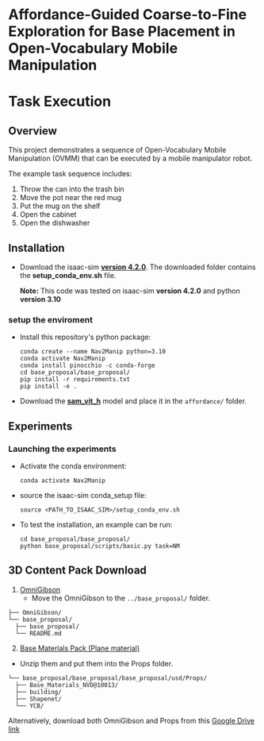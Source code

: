 # Affordance-Guided Coarse-to-Fine Exploration for Base Placement in Open-Vocabulary Mobile Manipulation



# Task Execution

## Overview  
This project demonstrates a sequence of Open-Vocabulary Mobile Manipulation (OVMM) that can be executed by a mobile manipulator robot.  

The example task sequence includes:  
1. Throw the can into the trash bin  
2. Move the pot near the red mug  
3. Put the mug on the shelf  
4. Open the cabinet  
5. Open the dishwasher  


## Installation

- Download the isaac-sim **[version 4.2.0](https://docs.isaacsim.omniverse.nvidia.com/4.5.0/installation/download.html)**.
  The downloaded folder contains the **setup_conda_env.sh** file.

     **Note:** This code was tested on isaac-sim **version 4.2.0** and python **version 3.10**

### setup the enviroment
- Install this repository's python package:
    ```
    conda create --name Nav2Manip python=3.10
    conda activate Nav2Manip
    conda install pinocchio -c conda-forge
    cd base_proposal/base_proposal/
    pip install -r requirements.txt
    pip install -e .
    ```

- Download the **[sam_vit_h](https://dl.fbaipublicfiles.com/segment_anything/sam_vit_h_4b8939.pth)** model and place it in the `affordance/` folder.

## Experiments

### Launching the experiments
- Activate the conda environment:
    ```
    conda activate Nav2Manip
    ```
- source the isaac-sim conda_setup file:
    ```
    source <PATH_TO_ISAAC_SIM>/setup_conda_env.sh
    ```
- To test the installation, an example can be run:
    ```
    cd base_proposal/base_proposal/
    python base_proposal/scripts/basic.py task=NM
    ```
## 3D Content Pack Download 
1. [OmniGibson](https://github.com/StanfordVL/BEHAVIOR-1K/tree/main/OmniGibson)
    -  Move the OmniGibson to the `../base_proposal/` folder.
  ```
├── OmniGibson/
└── base_proposal/
    ├── base_proposal/                
    └── README.md                      
  ```

2. [Base Materials Pack (Plane material)](https://docs.omniverse.nvidia.com/launcher/latest/it-managed-launcher/content_install.html#basematerials)

  - Unzip them and put them into the Props folder.
  ```
└── base_proposal/base_proposal/base_proposal/usd/Props/
    ├── Base_Materials_NVD@10013/   
    ├── building/                      
    ├── Shapenet/                  
    └── YCB/                      
  ```
Alternatively, download both OmniGibson and Props from this [Google Drive link](https://drive.google.com/drive/folders/1fCjWBXw-kdtnIv1Sl1UHT88W0paeg84t?usp=sharing)



